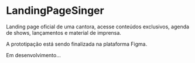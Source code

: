 # LandingPageSinger
Landing page oficial de uma cantora, acesse conteúdos exclusivos, agenda de shows, lançamentos e material de imprensa.


A prototipação está sendo finalizada na plataforma Figma.

Em desenvolvimento...
